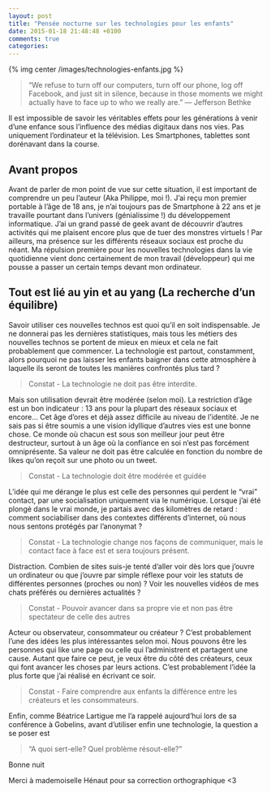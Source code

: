 ```yaml
---
layout: post
title: "Pensée nocturne sur les technologies pour les enfants"
date: 2015-01-18 21:48:48 +0100
comments: true
categories: 
---
```

{% img center /images/technologies-enfants.jpg %}

>“We refuse to turn off our computers, turn off our phone, log off Facebook, and just sit in silence, because in those moments we might actually have to face up to who we really are.” — Jefferson Bethke

Il est impossible de savoir les véritables effets pour les générations à venir d’une enfance sous l’influence des médias digitaux dans nos vies. Pas uniquement l’ordinateur et la télévision. Les Smartphones, tablettes sont dorénavant dans la course.

<!-- more -->

## Avant propos

Avant de parler de mon point de vue sur cette situation, il est important de comprendre un peu l’auteur (Aka Philippe, moi !). J’ai reçu mon premier portable à l’âge de 18 ans, je n’ai toujours pas de Smartphone à 22 ans et je travaille pourtant dans l’univers (génialissime !) du développement informatique. J’ai un grand passé de geek avant de découvrir d’autres activités qui me plaisent encore plus que de tuer des monstres virtuels ! Par ailleurs, ma présence sur les différents réseaux sociaux est proche du néant. Ma répulsion première pour les nouvelles technologies dans la vie quotidienne vient donc certainement de mon travail (développeur) qui me pousse a passer un certain temps devant mon ordinateur.

## Tout est lié au yin et au yang (La recherche d’un équilibre)

Savoir utiliser ces nouvelles technos est quoi qu’il en soit indispensable. Je ne donnerai pas les dernières statistiques, mais tous les métiers des nouvelles technos se portent de mieux en mieux et cela ne fait probablement que commencer. La technologie est partout, constamment, alors pourquoi ne pas laisser les enfants baigner dans cette atmosphère à laquelle ils seront de toutes les manières confrontés plus tard ?

> Constat - La technologie ne doit pas être interdite.

Mais son utilisation devrait être modérée (selon moi). La restriction d’âge est un bon indicateur : 13 ans pour la plupart des réseaux sociaux et encore… Cet âge d’ores et déjà assez difficile au niveau de l’identité. Je ne sais pas si être soumis a une vision idyllique d’autres vies est une bonne chose. Ce monde où chacun est sous son meilleur jour peut être destructeur, surtout à un âge où la confiance en soi n’est pas forcément omniprésente. Sa valeur ne doit pas être calculée en fonction du nombre de likes qu’on reçoit sur une photo ou un tweet.

> Constat - La technologie doit être modérée et guidée

L’idée qui me dérange le plus est celle des personnes qui perdent le “vrai” contact, par une socialisation uniquement via le numérique. Lorsque j’ai été plongé dans le vrai monde, je partais avec des kilomètres de retard : comment sociabiliser dans des contextes différents d’internet, où nous nous sentons protégés par l’anonymat ?

> Constat - La technologie change nos façons de communiquer, mais le contact face à face est et sera toujours présent.

Distraction. Combien de sites suis-je tenté d’aller voir dès lors que j’ouvre un ordinateur ou que j’ouvre par simple réflexe pour voir les statuts de différentes personnes (proches ou non) ? Voir les nouvelles vidéos de mes chats préférés ou dernières actualités ?

> Constat - Pouvoir avancer dans sa propre vie et non pas être spectateur de celle des autres

Acteur ou observateur, consommateur ou créateur ? C’est probablement l’une des idées les plus intéressantes selon moi. Nous pouvons être les personnes qui like une page ou celle qui l’administrent et partagent une cause. Autant que faire ce peut, je veux être du côté des créateurs, ceux qui font avancer les choses par leurs actions. C’est probablement l’idée la plus forte que j’ai réalisé en écrivant ce soir.

> Constat - Faire comprendre aux enfants la différence entre les créateurs et les consommateurs.

Enfin, comme Béatrice Lartigue me l’a rappelé aujourd’hui lors de sa conférence à Gobelins, avant d’utiliser enfin une technologie, la question a se poser est

> “A quoi sert-elle? Quel problème résout-elle?”

Bonne nuit

Merci à mademoiselle Hénaut pour sa correction orthographique <3